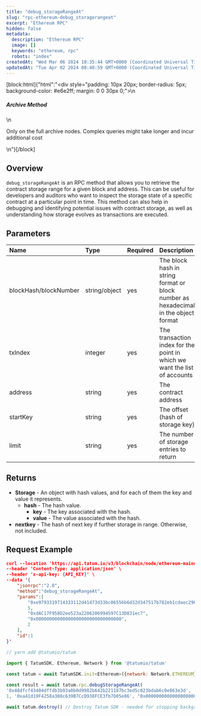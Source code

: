```yaml
---
title: "debug_storageRangeAt"
slug: "rpc-ethereum-debug_storagerangeat"
excerpt: "Ethereum RPC"
hidden: false
metadata: 
  description: "Ethereum RPC"
  image: []
  keywords: "ethereum, rpc"
  robots: "index"
createdAt: "Wed Mar 06 2024 10:35:44 GMT+0000 (Coordinated Universal Time)"
updatedAt: "Tue Apr 02 2024 08:40:59 GMT+0000 (Coordinated Universal Time)"
---
```

[block:html]{"html":"<div style=\"padding: 10px 20px; border-radius: 5px; background-color: #e6e2ff; margin: 0 0 30px 0;\">\n  <h5>Archive Method</h5>\n  <p>Only on the full archive nodes. Complex queries might take longer and incur additional cost</p>\n</div>"}[/block]

## Overview

`debug_storageRangeAt` is an RPC method that allows you to retrieve the contract storage range for a given block and address. This can be useful for developers and auditors who want to inspect the storage state of a specific contract at a particular point in time. This method can also help in debugging and identifying potential issues with contract storage, as well as understanding how storage evolves as transactions are executed.

## Parameters

| Name                  | Type          | Required | Description                                                                         |
| :-------------------- | :------------ | :------- | :---------------------------------------------------------------------------------- |
| blockHash/blockNumber | string/object | yes      | The block hash in string format or block number as hexadecimal in the object format |
| txIndex               | integer       | yes      | The transaction index for the point in which we want the list of accounts           |
| address               | string        | yes      | The contract address                                                                |
| startKey              | string        | yes      | The offset (hash of storage key)                                                    |
| limit                 | string        | yes      | The number of storage entries to return                                             |

## Returns

- **Storage** - An object with hash values, and for each of them the key and value it represents.
  - **hash** - The hash value.
    - **key** - The key associated with the hash.
    - **value** - The value associated with the hash.
- **nextkey** - The hash of next key if further storage in range. Otherwise, not included.

## Request Example

```json cURL
curl --location 'https://api.tatum.io/v3/blockchain/node/ethereum-mainnet/' \
--header 'Content-Type: application/json' \
--header 'x-api-key: {API_KEY}' \
--data '{
    "jsonrpc":"2.0",
    "method":"debug_storageRangeAt",
    "params":[
        "0xe9793319714333112d41473d33bc06556b6d32d347517b782eb1cdaec296a20b",
        5,
        "0xdAC17F958D2ee523a2206206994597C13D831ec7",
        "0x00000000000000000000000000000000",
        2
    ],
    "id":1
}'
```
```javascript JS SDK
// yarn add @tatumio/tatum

import { TatumSDK, Ethereum, Network } from '@tatumio/tatum'
  
const tatum = await TatumSDK.init<Ethereum>({network: Network.ETHEREUM})

const result = await tatum.rpc.debugStorageRangeAt(
'0x48dfcf43404dffdb3b93a0b0d9982b642b221187bc3ed5c023bdab6c0e863e3d',
1, '0xa41d19F4258a388c639B7CcD938FCE3fb7D05e86', "0x0000000000000000000000000000000000000000000000000000000000000000", 1)

await tatum.destroy() // Destroy Tatum SDK - needed for stopping background jobs
```
